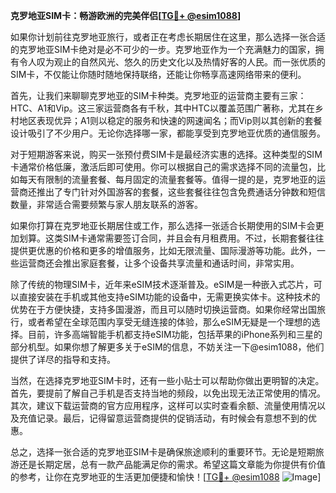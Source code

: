 **克罗地亚SIM卡：畅游欧洲的完美伴侣[[TG💪+ @esim1088](https://t.me/s/esim1088)]**

如果你计划前往克罗地亚旅行，或者正在考虑长期居住在这里，那么选择一张合适的克罗地亚SIM卡绝对是必不可少的一步。克罗地亚作为一个充满魅力的国家，拥有令人叹为观止的自然风光、悠久的历史文化以及热情好客的人民。而一张优质的SIM卡，不仅能让你随时随地保持联络，还能让你畅享高速网络带来的便利。

首先，让我们来聊聊克罗地亚的SIM卡种类。克罗地亚的运营商主要有三家：HTC、A1和Vip。这三家运营商各有千秋，其中HTC以覆盖范围广著称，尤其在乡村地区表现优异；A1则以稳定的服务和快速的网速闻名；而Vip则以其创新的套餐设计吸引了不少用户。无论你选择哪一家，都能享受到克罗地亚优质的通信服务。

对于短期游客来说，购买一张预付费SIM卡是最经济实惠的选择。这种类型的SIM卡通常价格低廉，激活后即可使用。你可以根据自己的需求选择不同的流量包，比如每天有限制的流量套餐、每月固定的流量套餐等。值得一提的是，克罗地亚的运营商还推出了专门针对外国游客的套餐，这些套餐往往包含免费通话分钟数和短信数量，非常适合需要频繁与家人朋友联系的游客。

如果你打算在克罗地亚长期居住或工作，那么选择一张适合长期使用的SIM卡会更加划算。这类SIM卡通常需要签订合同，并且会有月租费用。不过，长期套餐往往提供更优惠的价格和更多的增值服务，比如无限流量、国际漫游等功能。此外，一些运营商还会推出家庭套餐，让多个设备共享流量和通话时间，非常实用。

除了传统的物理SIM卡，近年来eSIM技术逐渐普及。eSIM是一种嵌入式芯片，可以直接安装在手机或其他支持eSIM功能的设备中，无需更换实体卡。这种技术的优势在于方便快捷，支持多国漫游，而且可以随时切换运营商。如果你经常出国旅行，或者希望在全球范围内享受无缝连接的体验，那么eSIM无疑是一个理想的选择。目前，许多高端智能手机都支持eSIM功能，包括苹果的iPhone系列和三星的部分机型。如果你想了解更多关于eSIM的信息，不妨关注一下@esim1088，他们提供了详尽的指导和支持。

当然，在选择克罗地亚SIM卡时，还有一些小贴士可以帮助你做出更明智的决定。首先，要提前了解自己手机是否支持当地的频段，以免出现无法正常使用的情况。其次，建议下载运营商的官方应用程序，这样可以实时查看余额、流量使用情况以及充值记录。最后，记得留意运营商提供的促销活动，有时候会有意想不到的优惠。

总之，选择一张合适的克罗地亚SIM卡是确保旅途顺利的重要环节。无论是短期旅游还是长期定居，总有一款产品能满足你的需求。希望这篇文章能为你提供有价值的参考，让你在克罗地亚的生活更加便捷和愉快！[[TG💪+ @esim1088](https://t.me/s/esim1088) ![Image](https://i.postimg.cc/4NQfJmqS/Snipaste-2025-05-13-00-14-12.png)]